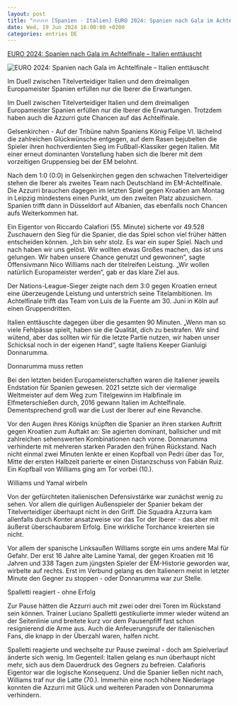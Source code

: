 ```yaml
---
layout: post
title: "🔥🔥🔥🔥 [Spanien - Italien] EURO 2024: Spanien nach Gala im Achtelfinale – Italien enttäuscht"
date: Wed, 19 Jun 2024 16:00:00 +0200
categories: entries DE
---
```

[EURO 2024: Spanien nach Gala im Achtelfinale – Italien enttäuscht](https://www.mz.de/sport/fussball-em/spanien-nach-gala-im-achtelfinale-italien-enttauscht-3867635)

![EURO 2024: Spanien nach Gala im Achtelfinale – Italien enttäuscht](https://bmg-images.forward-publishing.io/2024/06/20/12b01ac7-26e4-4baf-8101-81bd55af5ecb.jpeg?rect=0%2C43%2C2048%2C1152&w=1024)

Im Duell zwischen Titelverteidiger Italien und dem dreimaligen Europameister Spanien erfüllen nur die Iberer die Erwartungen.

Im Duell zwischen Titelverteidiger Italien und dem dreimaligen Europameister Spanien erfüllen nur die Iberer die Erwartungen. Trotzdem haben auch die Azzurri gute Chancen auf das Achtelfinale.

Gelsenkirchen - Auf der Tribüne nahm Spaniens König Felipe VI. lächelnd die zahlreichen Glückwünsche entgegen, auf dem Rasen bejubelten die Spieler ihren hochverdienten Sieg im Fußball-Klassiker gegen Italien. Mit einer erneut dominanten Vorstellung haben sich die Iberer mit dem vorzeitigen Gruppensieg bei der EM belohnt.

Nach dem 1:0 (0:0) in Gelsenkirchen gegen den schwachen Titelverteidiger stehen die Iberer als zweites Team nach Deutschland im EM-Achtelfinale. Die Azzurri brauchen dagegen im letzten Spiel gegen Kroatien am Montag in Leipzig mindestens einen Punkt, um den zweiten Platz abzusichern. Spanien trifft dann in Düsseldorf auf Albanien, das ebenfalls noch Chancen aufs Weiterkommen hat.

Ein Eigentor von Riccardo Calafiori (55. Minute) sicherte vor 49.528 Zuschauern den Sieg für die Spanier, die das Spiel schon viel früher hätten entscheiden können. „Ich bin sehr stolz. Es war ein super Spiel. Nach und nach haben wir uns gelöst. Wir wollten etwas Großes machen, das ist uns gelungen. Wir haben unsere Chance genutzt und gewonnen“, sagte Offensivmann Nico Williams nach der titelreifen Leistung. „Wir wollen natürlich Europameister werden“, gab er das klare Ziel aus.

Der Nations-League-Sieger zeigte nach dem 3:0 gegen Kroatien erneut eine überzeugende Leistung und unterstrich seine Titelambitionen. Im Achtelfinale trifft das Team von Luis de la Fuente am 30. Juni in Köln auf einen Gruppendritten.

Italien enttäuschte dagegen über die gesamten 90 Minuten. „Wenn man so viele Fehlpässe spielt, haben sie die Qualität, dich zu bestrafen. Wir sind wütend, aber das sollten wir für die letzte Partie nutzen, wir haben unser Schicksal noch in der eigenen Hand“, sagte Italiens Keeper Gianluigi Donnarumma.

Donnarumma muss retten

Bei den letzten beiden Europameisterschaften waren die Italiener jeweils Endstation für Spanien gewesen. 2021 setzte sich der viermalige Weltmeister auf dem Weg zum Titelgewinn im Halbfinale im Elfmeterschießen durch, 2016 gewann Italien im Achtelfinale. Dementsprechend groß war die Lust der Iberer auf eine Revanche.

Vor den Augen ihres Königs knüpften die Spanier an ihren starken Auftritt gegen Kroatien zum Auftakt an: Sie agierten dominant, ballsicher und mit zahlreichen sehenswerten Kombinationen nach vorne. Donnarumma verhinderte mit mehreren starken Paraden den frühen Rückstand. Nach nicht einmal zwei Minuten lenkte er einen Kopfball von Pedri über das Tor, Mitte der ersten Halbzeit parierte er einen Distanzschuss von Fabián Ruiz. Ein Kopfball von Williams ging am Tor vorbei (10.).

Williams und Yamal wirbeln

Von der gefürchteten italienischen Defensivstärke war zunächst wenig zu sehen. Vor allem die quirligen Außenspieler der Spanier bekam der Titelverteidiger überhaupt nicht in den Griff. Die Squadra Azzurra kam allenfalls durch Konter ansatzweise vor das Tor der Iberer - das aber mit äußerst überschaubarem Erfolg. Eine wirkliche Torchance kreierten sie nicht.

Vor allem der spanische Linksaußen Williams sorgte ein ums andere Mal für Gefahr. Der erst 16 Jahre alte Lamine Yamal, der gegen Kroatien mit 16 Jahren und 338 Tagen zum jüngsten Spieler der EM-Historie geworden war, wirbelte auf rechts. Erst im Verbund gelang es den Italienern meist in letzter Minute den Gegner zu stoppen - oder Donnarumma war zur Stelle.

Spalletti reagiert - ohne Erfolg

Zur Pause hätten die Azzurri auch mit zwei oder drei Toren im Rückstand sein können. Trainer Luciano Spalletti gestikulierte immer wieder wütend an der Seitenlinie und breitete kurz vor dem Pausenpfiff fast schon resignierend die Arme aus. Auch die Anfeuerungsrufe der italienischen Fans, die knapp in der Überzahl waren, halfen nicht.

Spalletti reagierte und wechselte zur Pause zweimal - doch am Spielverlauf änderte sich wenig. Im Gegenteil: Italien gelang es nun überhaupt nicht mehr, sich aus dem Dauerdruck des Gegners zu befreien. Calafioris Eigentor war die logische Konsequenz. Und die Spanier ließen nicht nach, Williams traf nur die Latte (70.). Immerhin eine noch höhere Niederlage konnten die Azzurri mit Glück und weiteren Paraden von Donnarumma verhindern.

